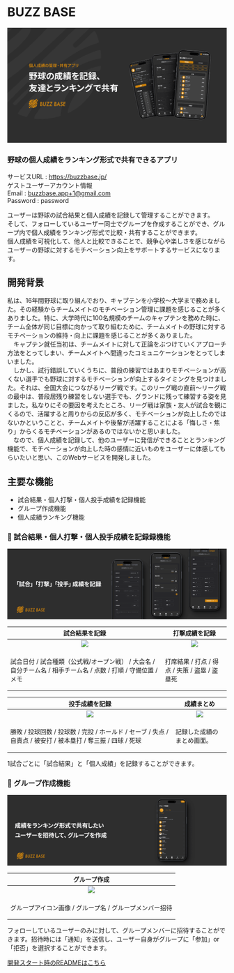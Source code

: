 # BUZZ BASE

![](/assets/buzz-ogp.png)

### 野球の個人成績をランキング形式で共有できるアプリ

サービスURL : https://buzzbase.jp/  
ゲストユーザーアカウント情報  
Email : buzzbase.app+1@gmail.com  
Password : password

ユーザーは野球の試合結果と個人成績を記録して管理することができます。  
そして、フォローしているユーザー同士でグループを作成することができ、グループ内で個人成績をランキング形式で比較・共有することができます。  
個人成績を可視化して、他人と比較できることで、競争心や楽しさを感じながらユーザーの野球に対するモチベーション向上をサポートするサービスになります。

## 開発背景

私は、16年間野球に取り組んでおり、キャプテンを小学校〜大学まで務めました。その経験からチームメイトのモチベーション管理に課題を感じることが多くありました。特に、大学時代に100名規模のチームのキャプテンを務めた時に、チーム全体が同じ目標に向かって取り組むために、チームメイトの野球に対するモチベーションの維持・向上に課題を感じることが多くありました。  
　キャプテン就任当初は、チームメイトに対して正論をぶつけていくアプローチ方法をとってしまい、チームメイトへ間違ったコミュニケーションをとってしまいました。  
　しかし、試行錯誤していくうちに、普段の練習ではあまりモチベーションが高くない選手でも野球に対するモチベーションが向上するタイミングを見つけました。それは、全国大会につながるリーグ戦です。このリーグ戦の直前〜リーグ戦の最中は、普段居残り練習をしない選手でも、グランドに残って練習する姿を見ました。私なりにその要因を考えたところ、リーグ戦は家族・友人が試合を観にくるので、活躍すると周りからの反応が多く、モチベーションが向上したのではないかということと、チームメイトや後輩が活躍することによる「悔しさ・焦り」からくるモチベーションがあるのではないかと思いました。  
　なので、個人成績を記録して、他のユーザーに発信ができることとランキング機能で、モチベーションが向上した時の感情に近いものをユーザーに体感してもらいたいと思い、このWebサービスを開発しました。

## 主要な機能

- 試合結果・個人打撃・個人投手成績を記録機能
- グループ作成機能
- 個人成績ランキング機能

### 📝 試合結果・個人打撃・個人投手成績を記録録機能

![](/assets/record.png)

| 試合結果を記録                                                                                                                                   | 打撃成績を記録 |
| :----------------------------------------------------------------------------------------------------------------------------------------------------------: | :---: |
| <img src="https://i.gyazo.com/4b3992d3b6493fc02389d9169bcc2eeb.gif" width="320">                                                                              | <img src="https://i.gyazo.com/e0d4423d89b82717e18b94de9621570f.gif" width="320">    |
| <p align="left">試合日付 / 試合種類（公式戦/オープン戦） / 大会名 / 自分チーム名 / 相手チーム名 / 点数 / 打順 / 守備位置 / メモ</p> | <p align="left">打席結果 / 打点 / 得点 / 失策 / 盗塁 / 盗塁死</p> |

| 投手成績を記録                                                                                                                                   | 成績まとめ |
| :----------------------------------------------------------------------------------------------------------------------------------------------------------: | :---: |
| <img src="https://i.gyazo.com/3d8031261e0e2e9d1fafd3b2c13134ae.gif" width="320">                                                                              | <img src="https://i.gyazo.com/d9eb11c5bbb7504d06387cb63942e253.gif" width="320">    |
| <p align="left">勝敗 / 投球回数 / 投球数 / 完投 / ホールド / セーブ / 失点 / 自責点 / 被安打 / 被本塁打 / 奪三振 / 四球 / 死球</p> | <p align="left">記録した成績のまとめ画面。</p> |

1試合ごとに「試合結果」と「個人成績」を記録することができます。

### 👬 グループ作成機能

![](/assets/group.png)

| グループ作成 |
| :---: |
| <img src="https://i.gyazo.com/b9f4dca471348eb44cfea1100345d9f7.gif" width="320"> | 
| <p align="left">グループアイコン画像 / グループ名 / グループメンバー招待</p> |

フォローしているユーザーのみに対して、グループメンバーに招待することができます。招待時には「通知」を送信し、ユーザー自身がグループに「参加」or「拒否」を選択することができます。



[開発スタート時のREADMEはこちら](https://github.com/ippei-shimizu/buzzbase_front/blob/main/README.md)
